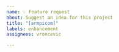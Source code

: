 ```yaml
---
name: 💡 Feature request
about: Suggest an idea for this project
title: "[armpicom]"
labels: enhancement
assignees: vroncevic

---
```




